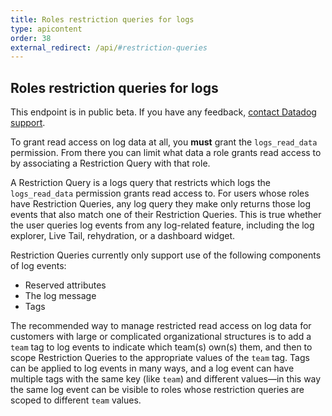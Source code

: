 ```yaml
---
title: Roles restriction queries for logs
type: apicontent
order: 38
external_redirect: /api/#restriction-queries
---
```


## Roles restriction queries for logs

<div class="alert alert-warning">
This endpoint is in public beta. If you have any feedback, <a href="/help">contact Datadog support</a>.
</div>

To grant read access on log data at all, you **must** grant the `logs_read_data` permission. From there you can limit what data a role grants read access to by associating a Restriction Query with that role.

A Restriction Query is a logs query that restricts which logs the `logs_read_data` permission grants read access to. For users whose roles have Restriction Queries, any log query they make only returns those log events that also match one of their Restriction Queries. This is true whether the user queries log events from any log-related feature, including the log explorer, Live Tail, rehydration, or a dashboard widget.

Restriction Queries currently only support use of the following components of log events:

* Reserved attributes
* The log message
* Tags

The recommended way to manage restricted read access on log data for customers with large or complicated organizational structures is to add a `team` tag to log events to indicate which team(s) own(s) them, and then to scope Restriction Queries to the appropriate values of the `team` tag. Tags can be applied to log events in many ways, and a log event can have multiple tags with the same key (like `team`) and different values—in this way the same log event can be visible to roles whose restriction queries are scoped to different `team` values.
